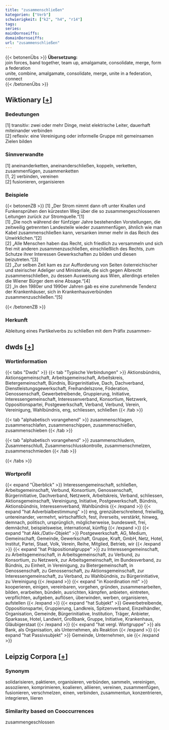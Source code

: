 ```yaml
---
title: "zusammenschließen"
kategorien: ["Verb"]
schwierigkeit: ["k2", "h4", "r14"]
tags:
series:
mainDornseiffs:
domainDornseiffs:
url: "zusammenschließen"
---
```


{{< betonenÜbs >}}
**Übersetzung:**  
join forces, band together, team up, amalgamate, consolidate, merge, form a federation  
unite, combine, amalgamate, consolidate, merge, unite in a federation, connect  
{{< /betonenÜbs >}}

## Wiktionary [[+](https://de.wiktionary.org/wiki/zusammenschließen)]

### Bedeutungen
[1] transitiv: zwei oder mehr Dinge, meist elektrische Leiter, dauerhaft miteinander verbinden  
[2] reflexiv: eine Vereinigung oder informelle Gruppe mit gemeinsamen Zielen bilden  

### Sinnverwandte
[1] aneinanderketten, aneinanderschließen, koppeln, verketten, zusammenfügen, zusammenketten  
[1, 2] verbinden, vereinen  
[2] fusionieren, organisieren  

### Beispiele
{{< betonenZB >}}
[1] „Der Strom nimmt dann oft unter  Knallen und Funkensprühen den kürzesten Weg über die so zusammengeschlossenen Leitungen zurück zur Stromquelle.“[1]  
[1] „Die noch während der fünfziger Jahre bestehenden Vorstellungen, die zeitweilig getrennten Landesteile wieder zusammenfügen, ähnlich wie man Kabel zusammenschließen kann, versanken immer mehr in das Reich des Unwirklichen.“[2]  
[2] „Alle Menschen haben das Recht, sich friedlich zu versammeln und sich frei mit anderen zusammenzuschließen, einschließlich des Rechts, zum Schutze ihrer Interessen Gewerkschaften zu bilden und diesen beizutreten.“[3]  
[2] „Zur selben Zeit kam es zur Aufforderung von Seiten österreichischer und steirischer Adeliger und Ministeriale, die sich gegen Albrecht zusammenschließen, zu dessen Ausweisung aus Wien, allerdings erteilen die Wiener Bürger dem eine Absage.“[4]  
[2] „In den 1980er und 1990er Jahren gab es eine zunehmende Tendenz der Krankenhäuser, sich in Krankenhausverbünden zusammenzuschließen.“[5]  

{{< /betonenZB >}}
### Herkunft
Ableitung eines Partikelverbs zu schließen mit dem Präfix zusammen-  



## dwds [[+](https://www.dwds.de/wb/zusammenschließen)]

### Wortinformation
{{< tabs "Dwds" >}}
{{< tab "Typische Verbindungen" >}}
Aktionsbündnis, Aktionsgemeinschaft, Arbeitsgemeinschaft, Arbeitskreis, Bietergemeinschaft, Bündnis, Bürgerinitiative, Dach, Dachverband, Dienstleistungsgewerkschaft, Freihandelszone, Föderation, Genossenschaft, Gewerbetreibende, Gruppierung, Initiative, Interessengemeinschaft, Interessenverband, Konsortium, Netzwerk, Oppositionspartei, Postgewerkschaft, Verband, Verbund, Verein, Vereinigung, Wahlbündnis, eng, schliessen, schließen
{{< /tab >}}

{{< tab "alphabetisch vorangehend" >}}
zusammenschlagen, zusammenschlafen, zusammenschippen, zusammenschießen, zusammenschieben
{{< /tab >}}

{{< tab "alphabetisch vorangehend" >}}
zusammenschludern, Zusammenschluß, Zusammenschlusskontrolle, zusammenschmelzen, zusammenschmieden
{{< /tab >}}

{{< /tabs >}}

### Wortprofil
{{< expand "Überblick" >}} Interessengemeinschaft, schließen, Arbeitsgemeinschaft, Verbund, Konsortium, Genossenschaft, Bürgerinitiative, Dachverband, Netzwerk, Arbeitskreis, Verband, schliessen, Aktionsgemeinschaft, Vereinigung, Initiative, Postgewerkschaft, Bündnis, Aktionsbündnis, Interessenverband, Wahlbündnis {{< /expand >}}
{{< expand "hat Adverbialbestimmung" >}} eng, grenzüberschreitend, freiwillig, untereinander, vermehrt, wirtschaftlich, fest, ihrerseits, verstärkt, hinweg, demnach, politisch, ursprünglich, möglicherweise, bundesweit, frei, demnächst, beispielsweise, international, künftig {{< /expand >}}
{{< expand "hat Akk./Dativ-Objekt" >}} Postgewerkschaft, AG, Medium, Gemeinschaft, Gemeinde, Gewerkschaft, Gruppe, Kraft, GmbH, Netz, Hotel, Institut, Partei, Staat, Volk, Verein, Reihe, Mitglied, Betrieb, wir {{< /expand >}}
{{< expand "hat Präpositionalgruppe" >}} zu Interessengemeinschaft, zu Arbeitsgemeinschaft, in Arbeitsgemeinschaft, zu Verbund, zu Konsortium, zu Netzwerk, zur Arbeitsgemeinschaft, im Bundesverband, zu Bündnis, zu Einheit, in Vereinigung, zu Bietergemeinschaft, in Genossenschaft, zu Genossenschaft, zu Aktionsgemeinschaft, zur Interessengemeinschaft, zu Verband, zu Wahlbündnis, zu Bürgerinitiative, zu Vereinigung {{< /expand >}}
{{< expand "in Koordination mit" >}} kooperieren, einigen, vereinbaren, vorgehen, gründen, zusammenarbeiten, bilden, erarbeiten, bündeln, ausrichten, kämpfen, anbieten, eintreten, verpflichten, aufgeben, auflösen, überwinden, werben, organisieren, aufstellen {{< /expand >}}
{{< expand "hat Subjekt" >}} Gewerbetreibende, Oppositionspartei, Gruppierung, Landkreis, Spitzenverband, Einzelhändler, Organisation, Gemeinde, Bürgerinitiative, Institution, Träger, Anbieter, Sparkasse, Hotel, Landwirt, Großbank, Gruppe, Initiative, Krankenhaus, Gläubigerstaat {{< /expand >}}
{{< expand "hat vergl. Wortgruppe" >}} als Bank, als Organisation, als Unternehmen, als Reaktion {{< /expand >}}
{{< expand "hat Passivsubjekt" >}} Gemeinde, Unternehmen, sie {{< /expand >}}

## Leipzig Corpora [[+](https://corpora.uni-leipzig.de/en/res?word=zusammenschließen&corpusId=deu_newscrawl-public_2018)]


### Synonym
solidarisieren, paktieren, organisieren, verbünden, sammeln, vereinigen, assoziieren, komprimieren, koalieren, alliieren, vereinen, zusammenfügen, fusionieren, verschmelzen, einen, verbinden, zusammentun, konzentrieren, integrieren, liieren


### Similarity based on Cooccurrences
zusammengeschlossen

